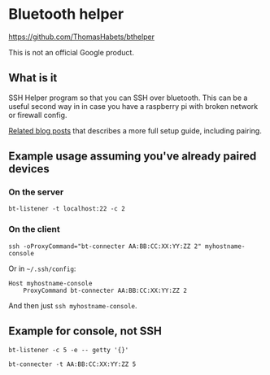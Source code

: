 # Bluetooth helper

https://github.com/ThomasHabets/bthelper

This is not an official Google product.

## What is it

SSH Helper program so that you can SSH over bluetooth. This can be a useful
second way in in case you have a raspberry pi with broken network or firewall
config.

[Related blog posts][blog] that describes a more full setup guide, including
pairing.

## Example usage assuming you've already paired devices

### On the server

```
bt-listener -t localhost:22 -c 2
```

### On the client

```
ssh -oProxyCommand="bt-connecter AA:BB:CC:XX:YY:ZZ 2" myhostname-console
```

Or in `~/.ssh/config`:

```
Host myhostname-console
    ProxyCommand bt-connecter AA:BB:CC:XX:YY:ZZ 2
```

And then just `ssh myhostname-console`.

## Example for console, not SSH

```
bt-listener -c 5 -e -- getty '{}'
```

```
bt-connecter -t AA:BB:CC:XX:YY:ZZ 5
```

[blog]: https://blog.habets.se/2022/02/SSH-over-Bluetooth-cleanly.html
